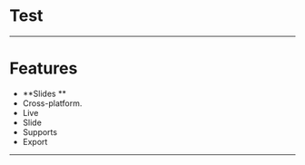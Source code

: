 Test
===

 

 

---

# Features

- **Slides  **
- Cross-platform.  
- Live  
- Slide  
- Supports 
- Export  

---

